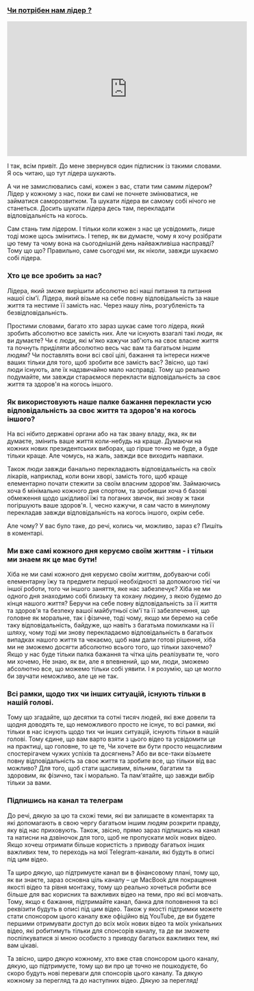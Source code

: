 ### [Чи потрібен нам лідер ?](https://www.youtube.com/watch?v=nhP7yvrhJW8)

<div class="responsive-video"><iframe width="560" height="315" src="https://www.youtube.com/embed/nhP7yvrhJW8" frameborder="0" allow="accelerometer; autoplay; encrypted-media; gyroscope; picture-in-picture" allowfullscreen></iframe></div>

І так, всім привіт. До мене звернувся один підписник із такими словами. Я ось читаю, що тут лідера шукають.

А чи не замислювались самі, кожен з вас, стати тим самим лідером? Лідер у кожному з нас, поки ви самі не почнете змінюватися, не займатися саморозвитком. Та шукати лідера ви самому собі нічого не станеться. Досить шукати лідера десь там, перекладати відповідальність на когось.

Сам стань тим лідером. І тільки коли кожен з нас це усвідомить, лише тоді може щось змінитись. І тепер, як ви думаєте, чому я хочу розібрати цю тему та чому вона на сьогоднішній день найважливіша насправді? Тому що що? Правильно, саме сьогодні ми, як ніколи, завжди шукаємо собі лідера.

### Хто це все зробить за нас?

Лідера, який зможе вирішити абсолютно всі наші питання та питання нашої сім'ї. Лідера, який візьме на себе повну відповідальність за наше життя та нестиме її замість нас. Через нашу лінь, розгубленість та безвідповідальність.

Простими словами, багато хто зараз шукає саме того лідера, який зробить абсолютно все замість них. Але чи існують взагалі такі люди, як ви думаєте? Чи є люди, які м'яко кажучи заб'ють на своє власне життя та почнуть приділяти абсолютно весь час вам та багатьом іншим людям? Чи поставлять вони всі свої цілі, бажання та інтереси нижче ваших тільки для того, щоб зробити все замість вас? Звісно, що такі люди існують, але їх надзвичайно мало насправді. Тому що реально подумайте, ми завжди стараємося перекласти відповідальність за своє життя та здоров'я на когось іншого.

### Як використовують наше палке бажання перекласти усю відповідальність за своє життя та здоров'я на когось іншого?

На всі нібито державні органи або на так звану владу, яка, як ви думаєте, змінить ваше життя коли-небудь на краще. Думаючи на кожних нових президентських виборах, що гірше точно не буде, а буде тільки краще. Але чомусь, на жаль, завжди все виходить навпаки.

Також люди завжди банально перекладають відповідальність на своїх лікарів, наприклад, коли вони хворі, замість того, щоб краще елементарно почати стежити за своїм власним здоров'ям. Займаючись хоча б мінімально кожного дня спортом, та зробивши хоча б базові обмеження щодо шкідливої їжі та поганих звичок, які знову ж таки погіршують ваше здоров'я. І, чесно кажучи, я сам часто в минулому перекладав завжди відповідальність на когось іншого, окрім себе.

Але чому? У вас було таке, до речі, колись чи, можливо, зараз є? Пишіть в коментарі.

### Ми вже самі кожного дня керуємо своїм життям - і тільки ми знаем як це має бути!

Хіба не ми самі кожного дня керуємо своїм життям, добуваючи собі елементарну їжу та предмети першої необхідності за допомогою тієї чи іншої роботи, того чи іншого заняття, яке нас забезпечує? Хіба не ми одного дня знаходимо собі близьку та кохану людину, з якою будемо до кінця нашого життя? Беручи на себе повну відповідальність за її життя та здоров'я та безпеку вашої майбутньої сім'ї та її забезпечення, що головне як моральне, так і фізичне, тоді чому, якщо ми беремо на себе таку відповідальність, байдуже, що навіть з багатьма помилками на її шляху, чому тоді ми знову перекладаємо відповідальність в багатьох випадках нашого життя та чекаємо, щоб нам дали готові рішення, хіба ми не зможемо досягти абсолютно всього того, що тільки захочемо? Якщо у нас буде тільки палка бажання та чітка ціль реалізувати те, чого ми хочемо, Не знаю, як ви, але я впевнений, що ми, люди, зможемо абсолютно все, що можемо тільки собі уявити. І я розумію, що це могло би звучати неможливо, але це не так.

### Всі рамки, щодо тих чи інших ситуацій, існують тільки в нашій голові.

Тому що згадайте, що десятки та сотні тисяч людей, які вже довели та щодня доводять те, що неможливого просто не існує, то всі рамки, які тільки в нас існують щодо тих чи інших ситуацій, існують тільки в нашій голові. Тому єдине, що вам варто взяти з цього відео та усвідомити це на практиці, що головне, то це те, Чи хочете ви бути просто нещасливим спостерігачем чужих успіхів та досягнень? Або ви все-таки візьмете повну відповідальність за своє життя та зробите все, що тільки від вас можливо? Для того, щоб стати щасливим, вільним, багатим та здоровим, як фізично, так і морально. Та пам'ятайте, що завжди вибір тільки за вами.

### Підпишись на канал та телеграм

До речі, дякую за цю та схожі теми, які ви залишаєте в коментарях та які допомагають в свою чергу багатьом іншим людям розкрити правду, яку від нас приховують. Також, звісно, прямо зараз підпишись на канал та натисни на дзвіночок для того, щоб не пропускати моїх нових відео. Якщо хочеш отримати більше користість з приводу багатьох інших важливих тем, то переходь на мої Telegram-канали, які будуть в описі під цим відео.

Та щиро дякую, що підтримуєте канал ви в фінансовому плані, тому що, як ви знаєте, зараз основна ціль каналу – це MacBook для покращення якості відео та рівня монтажу, тому що реально хочеться робити все більше для вас корисних та важливих відео на теми, про які всі мовчать. Тому, якщо є бажання, підтримайте канал, банка для поповнення та всі реквізити будуть в описі під цим відео. Також у якості підтримки можете стати спонсором цього каналу вже офіційно від YouTube, де ви будете першими отримувати доступ до всіх моїх нових відео та моїх унікальних відео, які робитимуть тільки для спонсорів каналу, та де ви зможете поспілкуватися зі мною особисто з приводу багатьох важливих тем, які вам цікаві.

Та звісно, щиро дякую кожному, хто вже став спонсором цього каналу, дякую, що підтримуєте, тому що ви про це точно не пошкодуєте, бо скоро будуть нові переваги для спонсорів цього каналу. Та дякую кожному за перегляд та до наступних відео. Дякую за перегляд!
